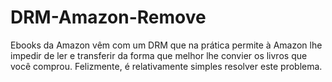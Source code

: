 # DRM-Amazon-Remove
Ebooks da Amazon vêm com um DRM que na prática permite à Amazon lhe impedir de ler e transferir da forma que melhor lhe convier os livros que você comprou. Felizmente, é relativamente simples resolver este problema.
